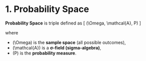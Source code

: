 # 1. Probability Space
**Probability Space** is triple defined as
\[
(\Omega, \mathcal{A}, P)
\]

where  
- \(\Omega\) is the **sample space** (all possible outcomes),  
- \(\mathcal{A}\) is a **σ-field (sigma-algebra)**,  
- \(P\) is the **probability measure**. 
